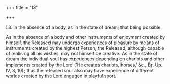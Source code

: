 +++
title = "13"

+++


13. In the absence of a body, as in the state of dream; that being possible.

As in the absence of a body and other instruments of enjoyment created by himself, the Released may undergo experiences of pleasure by means of instruments created by the highest Person, the Released, although capable of realising all his wishes, may not himself be creative. As in the state of dream the individual soul has experiences depending on chariots and other implements created by the Lord ('He creates chariots, horses,' &c., Br̥. Up. IV, 3, 10); thus the released soul also may have experience of different worlds created by the Lord engaged in playful sport.

